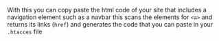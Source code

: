 With this you can copy paste the html code of your site that includes a navigation element such as a navbar
this scans the elements for `<a>` and returns its links (`href`)
and generates the code that you can paste in your  `.htacces` file 
